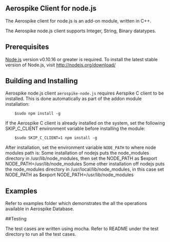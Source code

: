 ## Aerospike Client for node.js

The Aerospike client for node.js is an add-on module, written in C++.
 
The Aerospike node.js client supports Integer, String, Binary datatypes. 

## Prerequisites

[Node.js](http://nodejs.org) version v0.10.16 or greater is required. 
To install the latest stable version of Node.js, visit http://nodejs.org/download/


## Building and Installing

Aerospike node.js client `aerospike-node.js` requires Aerspike C client to be installed.
This is done automatically as part of the addon module installation:

		$sudo npm install -g 

If the Aerospike C client is already installed on the system, set the following SKIP_C_CLIENT 
environment variable before installing the module:

		$sudo SKIP_C_CLIENT=1 npm install -g 

After installation, set the environment variable `NODE_PATH` to where node modules path is:
Some installation of nodejs puts the node_modules directory in /usr/lib/node_modules, then set 
the NODE_PATH as
	$export NODE_PATH=/usr/lib/node_modules
Some other installation off nodejs puts the node_modules directory in /usr/local/lib/node_modules,
in this case set NODE_PATH as
	$export NODE_PATH=/usr/lib/node_modules

## Examples

Refer to examples folder which demonstrates the all the operations available in Aerospike Database.
     

##Testing

The test cases are written using mocha. Refer to README under the test directory to run
all the test cases.

